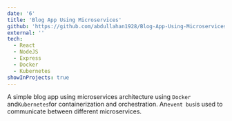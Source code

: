 ```yaml
---
date: '6'
title: 'Blog App Using Microservices'
github: 'https://github.com/abdullahan1928/Blog-App-Using-Microservices'
external: ''
tech:
  - React
  - NodeJS
  - Express
  - Docker
  - Kubernetes
showInProjects: true
---
```


A simple blog app using microservices architecture using `Docker` and`Kubernetes`for containerization and orchestration. An`event bus`is used to communicate between different microservices.
